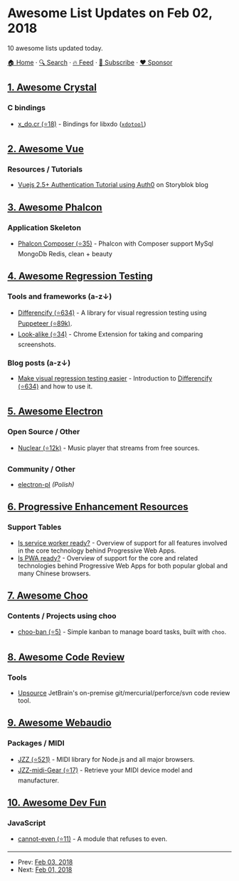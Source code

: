 # Awesome List Updates on Feb 02, 2018

10 awesome lists updated today.

[🏠 Home](/README.md) · [🔍 Search](https://www.trackawesomelist.com/search/) · [🔥 Feed](https://www.trackawesomelist.com/rss.xml) · [📮 Subscribe](https://trackawesomelist.us17.list-manage.com/subscribe?u=d2f0117aa829c83a63ec63c2f&id=36a103854c) · [❤️  Sponsor](https://github.com/sponsors/theowenyoung)



## [1. Awesome Crystal](/content/veelenga/awesome-crystal/README.md)

### C bindings

*   [x\_do.cr (⭐18)](https://github.com/woodruffw/x_do.cr) - Bindings for libxdo ([`xdotool`](https://github.com/jordansissel/xdotool))

## [2. Awesome Vue](/content/vuejs/awesome-vue/README.md)

### Resources / Tutorials

*   [Vuejs 2.5+ Authentication Tutorial using Auth0](https://www.storyblok.com/tp/how-to-auth0-vuejs-authentication) on Storyblok blog

## [3. Awesome Phalcon](/content/phalcon/awesome-phalcon/README.md)

### Application Skeleton

*   [Phalcon Composer (⭐35)](https://github.com/xxtime/phalcon) - Phalcon with Composer support MySql MongoDb Redis, clean + beauty

## [4. Awesome Regression Testing](/content/mojoaxel/awesome-regression-testing/README.md)

### Tools and frameworks (a-z↓)

*   [Differencify (⭐634)](https://github.com/NimaSoroush/differencify) - A library for visual regression testing using [Puppeteer (⭐89k)](https://github.com/GoogleChrome/puppeteer).
*   [Look-alike (⭐34)](https://github.com/kdzwinel/Look-alike) - Chrome Extension for taking and comparing screenshots.

### Blog posts  (a-z↓)

*   [Make visual regression testing easier](https://medium.com/@nima.soroush.h/make-visual-regression-testing-easier-4a3dc7073737) - Introduction to [Differencify (⭐634)](https://github.com/NimaSoroush/differencify) and how to use it.

## [5. Awesome Electron](/content/sindresorhus/awesome-electron/README.md)

### Open Source / Other

*   [Nuclear (⭐12k)](https://github.com/nukeop/nuclear) - Music player that streams from free sources.

### Community / Other

*   [electron-pl](https://electronpl.github.io) *(Polish)*

## [6. Progressive Enhancement Resources](/content/jbmoelker/progressive-enhancement-resources/README.md)

### Support Tables

*   [Is service worker ready?](https://jakearchibald.github.io/isserviceworkerready/) - Overview of support for all features involved in the core technology behind Progressive Web Apps.
*   [Is PWA ready?](https://ispwaready.toxicjohann.com/) - Overview of support for the core and related technologies behind Progressive Web Apps for both popular global and many Chinese browsers.

## [7. Awesome Choo](/content/choojs/awesome-choo/README.md)

### Contents / Projects using choo

*   [choo-ban (⭐5)](https://github.com/luizbaldi/choo-ban) - Simple kanban to manage board tasks, built with `choo`.

## [8. Awesome Code Review](/content/joho/awesome-code-review/README.md)

### Tools

*   [Upsource](https://www.jetbrains.com/upsource/) JetBrain's on-premise git/mercurial/perforce/svn code review tool.

## [9. Awesome Webaudio](/content/notthetup/awesome-webaudio/README.md)

### Packages / MIDI

*   [JZZ (⭐521)](https://github.com/jazz-soft/JZZ) - MIDI library for Node.js and all major browsers.
*   [JZZ-midi-Gear (⭐17)](https://github.com/jazz-soft/JZZ-midi-Gear) - Retrieve your MIDI device model and manufacturer.

## [10. Awesome Dev Fun](/content/mislavcimpersak/awesome-dev-fun/README.md)

### JavaScript

*   [cannot-even (⭐11)](https://github.com/blakek/cannot-even) - A module that refuses to even.

---

- Prev: [Feb 03, 2018](/content/2018/02/03/README.md)
- Next: [Feb 01, 2018](/content/2018/02/01/README.md)